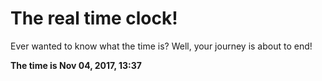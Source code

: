 # The real time clock!

Ever wanted to know what the time is? Well, your journey is about to end!

**The time is Nov 04, 2017, 13:37**